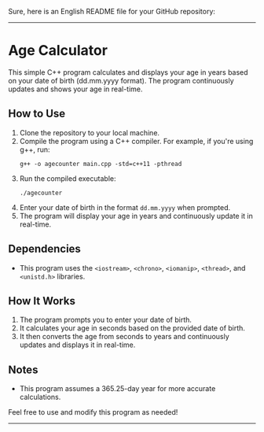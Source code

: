 Sure, here is an English README file for your GitHub repository:

---

# Age Calculator

This simple C++ program calculates and displays your age in years based on your date of birth (dd.mm.yyyy format). The program continuously updates and shows your age in real-time.

## How to Use

1. Clone the repository to your local machine.
2. Compile the program using a C++ compiler. For example, if you're using g++, run: 
    ```shell
    g++ -o agecounter main.cpp -std=c++11 -pthread
    ```
3. Run the compiled executable:
    ```shell
    ./agecounter
    ```
4. Enter your date of birth in the format `dd.mm.yyyy` when prompted.
5. The program will display your age in years and continuously update it in real-time.

## Dependencies

- This program uses the `<iostream>`, `<chrono>`, `<iomanip>`, `<thread>`, and `<unistd.h>` libraries.

## How It Works

1. The program prompts you to enter your date of birth.
2. It calculates your age in seconds based on the provided date of birth.
3. It then converts the age from seconds to years and continuously updates and displays it in real-time.

## Notes

- This program assumes a 365.25-day year for more accurate calculations.

Feel free to use and modify this program as needed!

---
